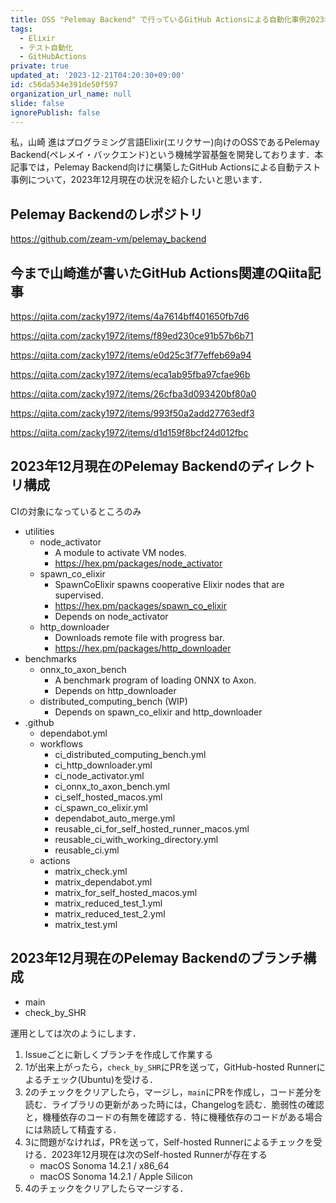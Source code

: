 ```yaml
---
title: OSS "Pelemay Backend" で行っているGitHub Actionsによる自動化事例2023年12月版
tags:
  - Elixir
  - テスト自動化
  - GitHubActions
private: true
updated_at: '2023-12-21T04:20:30+09:00'
id: c56da534e391de50f597
organization_url_name: null
slide: false
ignorePublish: false
---
```

私，山崎 進はプログラミング言語Elixir(エリクサー)向けのOSSであるPelemay Backend(ペレメイ・バックエンド)という機械学習基盤を開発しております．本記事では，Pelemay Backend向けに構築したGitHub Actionsによる自動テスト事例について，2023年12月現在の状況を紹介したいと思います．

## Pelemay Backendのレポジトリ

https://github.com/zeam-vm/pelemay_backend

## 今まで山崎進が書いたGitHub Actions関連のQiita記事

https://qiita.com/zacky1972/items/4a7614bff401650fb7d6

https://qiita.com/zacky1972/items/f89ed230ce91b57b6b71

https://qiita.com/zacky1972/items/e0d25c3f77effeb69a94

https://qiita.com/zacky1972/items/eca1ab95fba97cfae96b

https://qiita.com/zacky1972/items/26cfba3d093420bf80a0

https://qiita.com/zacky1972/items/993f50a2add27763edf3

https://qiita.com/zacky1972/items/d1d159f8bcf24d012fbc

## 2023年12月現在のPelemay Backendのディレクトリ構成

CIの対象になっているところのみ

* utilities
    * node_activator
        * A module to activate VM nodes.
        * https://hex.pm/packages/node_activator
    * spawn_co_elixir
        * SpawnCoElixir spawns cooperative Elixir nodes that are supervised.
        * https://hex.pm/packages/spawn_co_elixir
        * Depends on node_activator
    * http_downloader
        * Downloads remote file with progress bar.
        * https://hex.pm/packages/http_downloader
* benchmarks
    * onnx_to_axon_bench
        * A benchmark program of loading ONNX to Axon.
        * Depends on http_downloader
    * distributed_computing_bench (WIP)
        * Depends on spawn_co_elixir and http_downloader
* .github
    * dependabot.yml
    * workflows
        * ci_distributed_computing_bench.yml
        * ci_http_downloader.yml
        * ci_node_activator.yml
        * ci_onnx_to_axon_bench.yml
        * ci_self_hosted_macos.yml
        * ci_spawn_co_elixir.yml
        * dependabot_auto_merge.yml
        * reusable_ci_for_self_hosted_runner_macos.yml
        * reusable_ci_with_working_directory.yml
        * reusable_ci.yml
    * actions
        * matrix_check.yml
        * matrix_dependabot.yml
        * matrix_for_self_hosted_macos.yml
        * matrix_reduced_test_1.yml
        * matrix_reduced_test_2.yml
        * matrix_test.yml

## 2023年12月現在のPelemay Backendのブランチ構成

* main
* check_by_SHR

運用としては次のようにします．

1. Issueごとに新しくブランチを作成して作業する
2. 1が出来上がったら，`check_by_SHR`にPRを送って，GitHub-hosted Runnerによるチェック(Ubuntu)を受ける．
3. 2のチェックをクリアしたら，マージし，`main`にPRを作成し，コード差分を読む．ライブラリの更新があった時には，Changelogを読む．脆弱性の確認と，機種依存のコードの有無を確認する．特に機種依存のコードがある場合には熟読して精査する．
4. 3に問題がなければ，PRを送って，Self-hosted Runnerによるチェックを受ける．2023年12月現在は次のSelf-hosted Runnerが存在する
    * macOS Sonoma 14.2.1 / x86_64
    * macOS Sonoma 14.2.1 / Apple Silicon 
5. 4のチェックをクリアしたらマージする．

